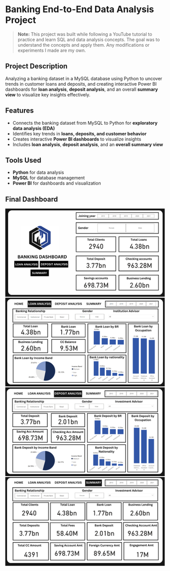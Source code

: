 # Banking End-to-End Data Analysis Project

> **Note:** This project was built while following a YouTube tutorial to practice and learn SQL and data analysis concepts. The goal was to understand the concepts and apply them. Any modifications or experiments I made are my own.

## Project Description
Analyzing a banking dataset in a MySQL database using Python to uncover trends in customer loans and deposits, and creating interactive Power BI dashboards for **loan analysis**, **deposit analysis**, and an overall **summary view** to visualize key insights effectively.

## Features
- Connects the banking dataset from MySQL to Python for **exploratory data analysis (EDA)**
- Identifies key trends in **loans, deposits, and customer behavior**
- Creates interactive **Power BI dashboards** to visualize insights
- Includes **loan analysis**, **deposit analysis**, and an **overall summary view**

## Tools Used
- **Python** for data analysis
- **MySQL** for database management
- **Power BI** for dashboards and visualization

## Final Dashboard

![Home Page](https://github.com/AkillerKavinda/Banking-End-To-End-Data-Analysis-Project/blob/main/Images/home-page.png)  
![Page 1](https://github.com/AkillerKavinda/Banking-End-To-End-Data-Analysis-Project/blob/main/Images/page-1.png)  
![Page 2](https://github.com/AkillerKavinda/Banking-End-To-End-Data-Analysis-Project/blob/main/Images/page-2.png)  
![Page 3](https://github.com/AkillerKavinda/Banking-End-To-End-Data-Analysis-Project/blob/main/Images/page-3.png)  
